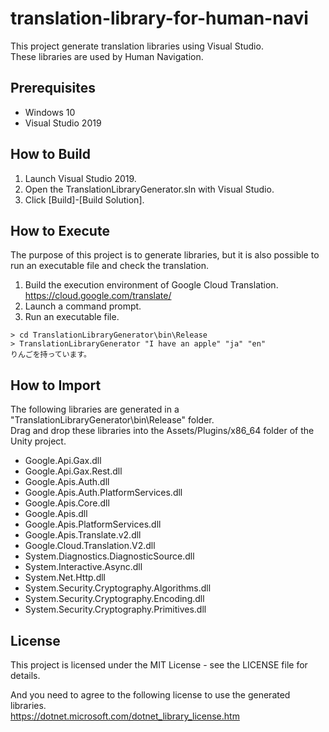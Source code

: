 # translation-library-for-human-navi
This project generate translation libraries using Visual Studio.  
These libraries are used by Human Navigation.

## Prerequisites

- Windows 10
- Visual Studio 2019

## How to Build

1. Launch Visual Studio 2019.
2. Open the TranslationLibraryGenerator.sln with Visual Studio.
3. Click [Build]-[Build Solution].

## How to Execute

The purpose of this project is to generate libraries, but it is also possible to run an executable file and check the translation.

1. Build the execution environment of Google Cloud Translation.  
https://cloud.google.com/translate/
2. Launch a command prompt.
3. Run an executable file.  
```
> cd TranslationLibraryGenerator\bin\Release
> TranslationLibraryGenerator "I have an apple" "ja" "en"  
りんごを持っています。
```

## How to Import

The following libraries are generated in a "TranslationLibraryGenerator\bin\Release" folder.  
Drag and drop these libraries into the Assets/Plugins/x86_64 folder of the Unity project.
+ Google.Api.Gax.dll
+ Google.Api.Gax.Rest.dll
+ Google.Apis.Auth.dll
+ Google.Apis.Auth.PlatformServices.dll
+ Google.Apis.Core.dll
+ Google.Apis.dll
+ Google.Apis.PlatformServices.dll
+ Google.Apis.Translate.v2.dll
+ Google.Cloud.Translation.V2.dll
+ System.Diagnostics.DiagnosticSource.dll
+ System.Interactive.Async.dll
+ System.Net.Http.dll
+ System.Security.Cryptography.Algorithms.dll
+ System.Security.Cryptography.Encoding.dll
+ System.Security.Cryptography.Primitives.dll

## License

This project is licensed under the MIT License - see the LICENSE file for details.

And you need to agree to the following license to use the generated libraries.  
https://dotnet.microsoft.com/dotnet_library_license.htm
